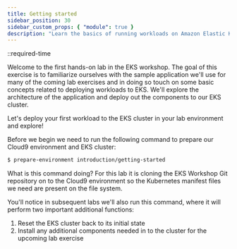 ```yaml
---
title: Getting started
sidebar_position: 30
sidebar_custom_props: { "module": true }
description: "Learn the basics of running workloads on Amazon Elastic Kubernetes Service."
---
```


\::required-time

Welcome to the first hands-on lab in the EKS workshop. The goal of this exercise is to familiarize ourselves with the sample application we'll use for many of the coming lab exercises and in doing so touch on some basic concepts related to deploying workloads to EKS. We'll explore the architecture of the application and deploy out the components to our EKS cluster.

Let's deploy your first workload to the EKS cluster in your lab environment and explore!

Before we begin we need to run the following command to prepare our Cloud9 environment and EKS cluster:

```bash
$ prepare-environment introduction/getting-started
```

What is this command doing? For this lab it is cloning the EKS Workshop Git repository on to the Cloud9 environment so the Kubernetes manifest files we need are present on the file system.

You'll notice in subsequent labs we'll also run this command, where it will perform two important additional functions:

1. Reset the EKS cluster back to its initial state
2. Install any additional components needed in to the cluster for the upcoming lab exercise

